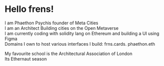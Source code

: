 # Hello frens!
I am Phaethon Psychis founder of Meta Cities<br>
I am an Architect  Building cities on the Open Metaverse <br>
I am currently coding with solidity lang on Ethereum and building a UI using Figma<br>
Domains I own to host various interfaces I build: frns.cards. phaethon.eth<br>

My favourite school is the Architectural Association of London<br>
Its Ethernaut season

